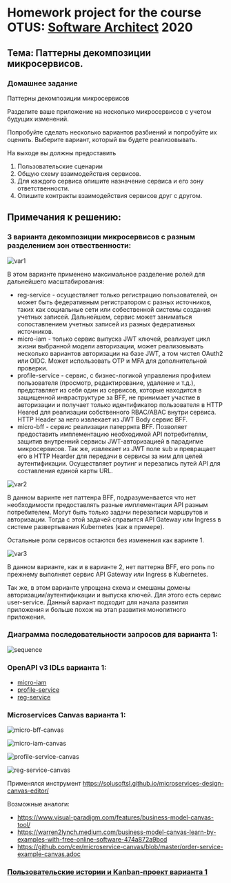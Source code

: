 # Homework project for the course OTUS: [Software Architect](https://otus.ru/lessons/arhitektor-po/) 2020



## Тема: Паттерны декомпозиции микросервисов.

### Домашнее задание

Паттерны декомпозиции микросервисов

Разделите ваше приложение на несколько микросервисов с учетом будущих изменений.

Попробуйте сделать несколько вариантов разбиений и попробуйте их оценить. Выберите вариант, который вы будете реализовывать.

На выходе вы должны предоставить 

1. Пользовательские сценарии
2. Общую схему взаимодействия сервисов.
3. Для каждого сервиса опишите назначение сервиса и его зону ответственности.
4. Опишите контракты взаимодействия сервисов друг с другом.

## Примечания к решению:

### 3 варианта декомпозиции микросервисов с разным разделением зон отвественности:

![var1](img/var1.png)

В этом варианте применено максимальное разделение ролей для дальнейшего масштабирования:

- reg-service - осуществляет только регистрацию пользователей, он может быть федеративным регистратором с разных источников, таких как социальные сети или собественной системы создания учетных записей. Дальнейшем, сервис может заниматься сопоставлением учетных записей из разных федеративных источников.
- micro-iam - только сервис выпуска JWT ключей, реализует цикл жизни выбранной модели авторизации, может реализовывать несколько вариантов авторизации на базе JWT, а том чистел OAuth2 или OIDC. Может использовать OTP и MFA для дополнительной проверки.
- profile-service - сервис, с бизнес-логикой управления профилем пользователя (просмотр, редактирование, удаление и т.д.), представляет из себя один из сервисов, которые находится в защищенной инвраструктуре за BFF, не принимает участие в авторизации и получает только идентификатор пользователя в HTTP Heared для реализации собственного RBAC/ABAC внутри сервиса. HTTP Header за него извлекает из JWT Body сервис BFF.
- micro-bff - сервис реализации патеррнта BFF. Позволяет предоставить имплементацию необходимой API потребителям, защитив внутренний сервисы JWT-авторизацией в парадигме микросервисов. Так же, извлекает из JWT поле sub и превращает его в HTTP Hearder для передачи в сервисы за ним для целей аутентификации. Осуществляет роутинг и перезапись путей API для составления единой карты URL.

![var2](img/var2.png)

В данном варинте нет паттенра BFF, подразуменвается что нет необходимости предоставлять разные имплементации API разным потребителем. Могут быть только задачи перезаписи маршрутов и авторизации. Тогда с этой задачей справится API Gateway или Ingress в системе развертывания Kubernetes (как в примере).

Остальные роли сервисов остаются без изменения как варинте 1.

![var3](img/var3.png)

В данном варианте, как и в варианте 2, нет паттерна BFF, его роль по прежнему выполняет сервис API Gateway или Ingress в Kubernetes.

Так же, в этом варианте упрощена схема и смешаны домены авторизации/аутентификации и выпуска ключей. Для этого есть сервис user-service. Данный вариант подходит для начала развития приложения и больше похож на этап развития монолитного приложения.

### Диаграмма последовательности запросов для варианта 1:

![sequence](img/sequence.png)

### OpenAPI v3 IDLs варианта 1:

- [micro-iam](idl/micro-iam.yml)
- [profile-service](idl/profile-servoce.yml)
- [reg-service](idl/reg-service.yml)

### Microservices Canvas варианта 1:

![micro-bff-canvas](img/micro-bff-canvas.png)

![micro-iam-canvas](img/micro-iam-canvas.png)

![profile-service-canvas](img/profile-service-canvas.png)

![reg-service-canvas](img/reg-service-canvas.png)

Применялся инструмент https://solusoftsl.github.io/microservices-design-canvas-editor/ 

Возможные аналоги:

- https://www.visual-paradigm.com/features/business-model-canvas-tool/
- https://warren2lynch.medium.com/business-model-canvas-learn-by-examples-with-free-online-software-474a872a9bcd
- https://github.com/cer/microservice-canvas/blob/master/order-service-example-canvas.adoc

### [Пользовательские истории и Kanban-проект варианта 1](https://github.com/kkeker/OTUS-SoftwareArchitect2020/projects/1)

